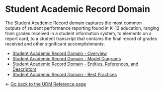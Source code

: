 # Student Academic Record Domain

The Student Academic Record domain captures the most common outputs of student
performance reporting found in K–12 education, ranging from grades received in a
student information system, to elements on a report card, to a student
transcript that contains the final record of grades received and other
significant accomplishments.

* [Student Academic Record Domain - Overview](./overview.md)
* [Student Academic Record Domain - Model Diagrams](./diagrams.md)
* [Student Academic Record Domain - Entities, References, and
  Descriptors](./entities-references-and-descriptors.md)
* [Student Academic Record Domain - Best Practices](./best-practices.md)

← [Go back to the UDM Reference page](../readme.md)
